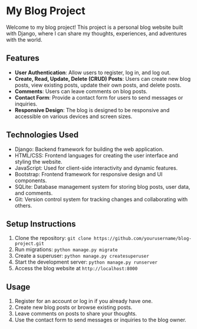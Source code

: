 # My Blog Project

Welcome to my blog project! This project is a personal blog website built with Django, where I can share my thoughts, experiences, and adventures with the world.

## Features

- **User Authentication**: Allow users to register, log in, and log out.
- **Create, Read, Update, Delete (CRUD) Posts**: Users can create new blog posts, view existing posts, update their own posts, and delete posts.
- **Comments**: Users can leave comments on blog posts.
- **Contact Form**: Provide a contact form for users to send messages or inquiries.
- **Responsive Design**: The blog is designed to be responsive and accessible on various devices and screen sizes.

## Technologies Used

- Django: Backend framework for building the web application.
- HTML/CSS: Frontend languages for creating the user interface and styling the website.
- JavaScript: Used for client-side interactivity and dynamic features.
- Bootstrap: Frontend framework for responsive design and UI components.
- SQLite: Database management system for storing blog posts, user data, and comments.
- Git: Version control system for tracking changes and collaborating with others.

## Setup Instructions

1. Clone the repository: `git clone https://github.com/yourusername/blog-project.git`
3. Run migrations: `python manage.py migrate`
4. Create a superuser: `python manage.py createsuperuser`
5. Start the development server: `python manage.py runserver`
6. Access the blog website at `http://localhost:8000`

## Usage

1. Register for an account or log in if you already have one.
2. Create new blog posts or browse existing posts.
3. Leave comments on posts to share your thoughts.
4. Use the contact form to send messages or inquiries to the blog owner.


